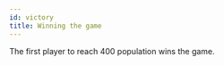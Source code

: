 ```yaml
---
id: victory
title: Winning the game
---
```


The first player to reach 400 population wins the game.